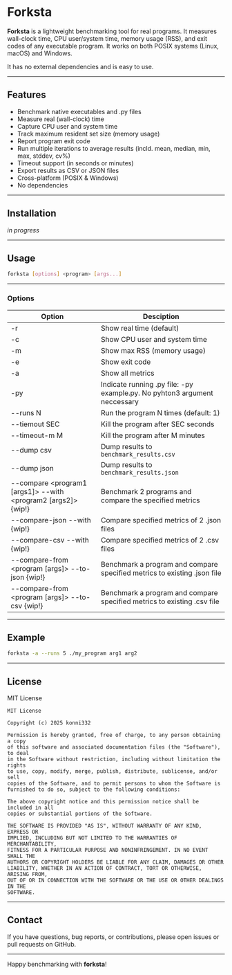 
# Forksta

**Forksta** is a lightweight benchmarking tool for real programs. It measures wall-clock time, CPU user/system time, memory usage (RSS), and exit codes of any executable program. It works on both POSIX systems (Linux, macOS) and Windows.

It has no external dependencies and is easy to use.

---

## Features

- Benchmark native executables and .py files
- Measure real (wall-clock) time  
- Capture CPU user and system time  
- Track maximum resident set size (memory usage)  
- Report program exit code  
- Run multiple iterations to average results (incld. mean, median, min, max, stddev, cv%)  
- Timeout support (in seconds or minutes)  
- Export results as CSV or JSON files  
- Cross-platform (POSIX & Windows)  
- No dependencies  

---

## Installation

_in progress_

---

## Usage

```bash
forksta [options] <program> [args...]
```

---

### Options

| Option                                                        | Desciption                                                                |
|---------------------------------------------------------------|---------------------------------------------------------------------------|
| -r                                                            | Show real time (default)                                                  |
| -c                                                            | Show CPU user and system time                                             |
| -m                                                            | Show max RSS (memory usage)                                               |
| -e                                                            | Show exit code                                                            |
| -a                                                            | Show all metrics                                                          |
| -py                                                           | Indicate running .py file: -py example.py. No pyhton3 argument neccessary |
| --runs N                                                      | Run the program N times (default: 1)                                      |
| --tiemout SEC                                                 | Kill the program after SEC seconds                                        |
| --timeout-m M                                                 | Kill the program after M minutes                                          |
| --dump csv                                                    | Dump results to `benchmark_results.csv`                                   |
| --dump json                                                   | Dump results to `benchmark_results.json`                                  |
| --compare <program1 [args1]> --with <program2 [args2]> {wip!} | Benchmark 2 programs and compare the specified metrics                    |
| --compare-json <filename1> --with <filename2> {wip!}          | Compare specified metrics of 2 .json files                                |
| --compare-csv <filename1> --with <filename2> {wip!}           | Compare specified metrics of 2 .csv files                                 |
| --compare-from <program [args]> --to-json <filename> {wip!}   | Benchmark a program and compare specified metrics to existing .json file  |
| --compare-from <program [args]> --to-csv <filename> {wip!}    | Benchmark a program and compare specified metrics to existing .csv file   |


---

## Example

```bash
forksta -a --runs 5 ./my_program arg1 arg2
```

---

## License

MIT License

```
MIT License

Copyright (c) 2025 konni332

Permission is hereby granted, free of charge, to any person obtaining a copy
of this software and associated documentation files (the "Software"), to deal
in the Software without restriction, including without limitation the rights
to use, copy, modify, merge, publish, distribute, sublicense, and/or sell
copies of the Software, and to permit persons to whom the Software is
furnished to do so, subject to the following conditions:

The above copyright notice and this permission notice shall be included in all
copies or substantial portions of the Software.

THE SOFTWARE IS PROVIDED "AS IS", WITHOUT WARRANTY OF ANY KIND, EXPRESS OR
IMPLIED, INCLUDING BUT NOT LIMITED TO THE WARRANTIES OF MERCHANTABILITY,
FITNESS FOR A PARTICULAR PURPOSE AND NONINFRINGEMENT. IN NO EVENT SHALL THE
AUTHORS OR COPYRIGHT HOLDERS BE LIABLE FOR ANY CLAIM, DAMAGES OR OTHER
LIABILITY, WHETHER IN AN ACTION OF CONTRACT, TORT OR OTHERWISE, ARISING FROM,
OUT OF OR IN CONNECTION WITH THE SOFTWARE OR THE USE OR OTHER DEALINGS IN THE
SOFTWARE.
```

---

## Contact

If you have questions, bug reports, or contributions, please open issues or pull requests on GitHub.

---

Happy benchmarking with **forksta**!
